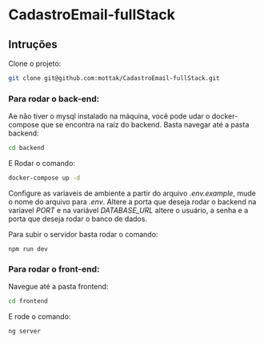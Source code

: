 # CadastroEmail-fullStack

## Intruções

Clone o projeto:

```bash
git clone git@github.com:mottak/CadastroEmail-fullStack.git
```

### Para rodar o back-end:

Ae não tiver o mysql instalado na máquina, você pode udar o docker-compose que se encontra na raíz do backend. Basta navegar até a pasta backend:

```bash
cd backend
```

E Rodar o comando:

```bash
docker-compose up -d
```

Configure as variaveis de ambiente a partir do arquivo *.env.example*, mude o nome do arquivo para *.env*. Altere a porta que deseja rodar o backend na variavel *PORT* e na variável *DATABASE_URL* altere o usuário, a senha e a porta que deseja rodar o banco de dados.

Para subir o servidor basta rodar o comando:
```bach
npm run dev
```


### Para rodar o front-end:

Navegue até a pasta frontend:

```bash
cd frontend
```

E rode o comando:

```bash
ng server
```
